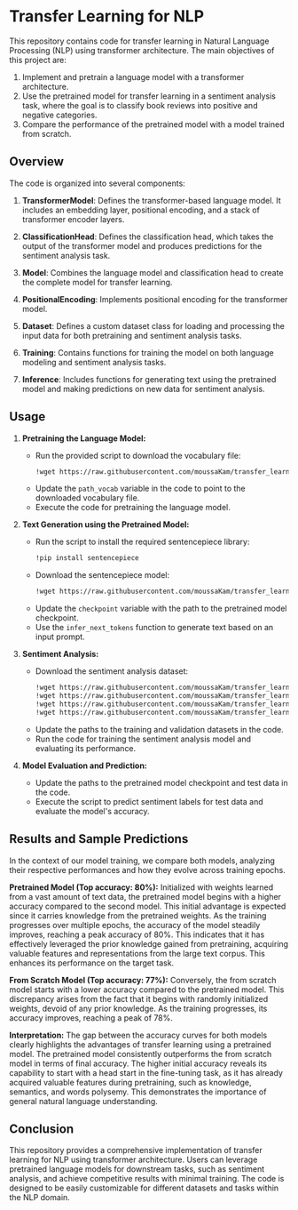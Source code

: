 # Transfer Learning for NLP

This repository contains code for transfer learning in Natural Language Processing (NLP) using transformer architecture. The main objectives of this project are:

1. Implement and pretrain a language model with a transformer architecture.
2. Use the pretrained model for transfer learning in a sentiment analysis task, where the goal is to classify book reviews into positive and negative categories.
3. Compare the performance of the pretrained model with a model trained from scratch.

## Overview

The code is organized into several components:

1. **TransformerModel**: Defines the transformer-based language model. It includes an embedding layer, positional encoding, and a stack of transformer encoder layers.

2. **ClassificationHead**: Defines the classification head, which takes the output of the transformer model and produces predictions for the sentiment analysis task.

3. **Model**: Combines the language model and classification head to create the complete model for transfer learning.

4. **PositionalEncoding**: Implements positional encoding for the transformer model.

5. **Dataset**: Defines a custom dataset class for loading and processing the input data for both pretraining and sentiment analysis tasks.

6. **Training**: Contains functions for training the model on both language modeling and sentiment analysis tasks.

7. **Inference**: Includes functions for generating text using the pretrained model and making predictions on new data for sentiment analysis.

## Usage

1. **Pretraining the Language Model:**
   - Run the provided script to download the vocabulary file:
     ```bash
     !wget https://raw.githubusercontent.com/moussaKam/transfer_learning_transformers/main/dict.txt
     ```
   - Update the `path_vocab` variable in the code to point to the downloaded vocabulary file.
   - Execute the code for pretraining the language model.

2. **Text Generation using the Pretrained Model:**
   - Run the script to install the required sentencepiece library:
     ```bash
     !pip install sentencepiece
     ```
   - Download the sentencepiece model:
     ```bash
     !wget https://raw.githubusercontent.com/moussaKam/transfer_learning_transformers/main/sentencepiece.french.model
     ```
   - Update the `checkpoint` variable with the path to the pretrained model checkpoint.
   - Use the `infer_next_tokens` function to generate text based on an input prompt.

3. **Sentiment Analysis:**
   - Download the sentiment analysis dataset:
     ```bash
     !wget https://raw.githubusercontent.com/moussaKam/transfer_learning_transformers/main/cls-books/train.review.spm
     !wget https://raw.githubusercontent.com/moussaKam/transfer_learning_transformers/main/cls-books/train.label
     !wget https://raw.githubusercontent.com/moussaKam/transfer_learning_transformers/main/cls-books/test.review.spm
     !wget https://raw.githubusercontent.com/moussaKam/transfer_learning_transformers/main/cls-books/test.label
     ```
   - Update the paths to the training and validation datasets in the code.
   - Run the code for training the sentiment analysis model and evaluating its performance.

4. **Model Evaluation and Prediction:**
   - Update the paths to the pretrained model checkpoint and test data in the code.
   - Execute the script to predict sentiment labels for test data and evaluate the model's accuracy.

## Results and Sample Predictions

In the context of our model training, we compare both models, analyzing their respective performances and how they evolve across training epochs.

**Pretrained Model (Top accuracy: 80%):**
Initialized with weights learned from a vast amount of text data, the pretrained model begins with a higher accuracy compared to the second model. This initial advantage is expected since it carries knowledge from the pretrained weights. As the training progresses over multiple epochs, the accuracy of the model steadily improves, reaching a peak accuracy of 80%. This indicates that it has effectively leveraged the prior knowledge gained from pretraining, acquiring valuable features and representations from the large text corpus. This enhances its performance on the target task.

**From Scratch Model (Top accuracy: 77%):**
Conversely, the from scratch model starts with a lower accuracy compared to the pretrained model. This discrepancy arises from the fact that it begins with randomly initialized weights, devoid of any prior knowledge. As the training progresses, its accuracy improves, reaching a peak of 78%.

**Interpretation:**
The gap between the accuracy curves for both models clearly highlights the advantages of transfer learning using a pretrained model. The pretrained model consistently outperforms the from scratch model in terms of final accuracy. The higher initial accuracy reveals its capability to start with a head start in the fine-tuning task, as it has already acquired valuable features during pretraining, such as knowledge, semantics, and words polysemy. This demonstrates the importance of general natural language understanding.


## Conclusion

This repository provides a comprehensive implementation of transfer learning for NLP using transformer architecture. Users can leverage pretrained language models for downstream tasks, such as sentiment analysis, and achieve competitive results with minimal training. The code is designed to be easily customizable for different datasets and tasks within the NLP domain.
